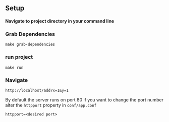 Setup
-------------------------

#### Navigate to project directory in your command line

### Grab Dependencies
```
make grab-dependencies
```

### run project
```
make run
```

### Navigate
```
http://localhost/add?x=1&y=1
```


By default the server runs on port 80 if you want to change the port number alter the `httpport` property in `conf/app.conf` 

```
httpport=<desired port>
````
